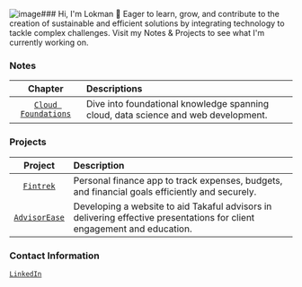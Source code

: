 ![image](https://github.com/lokmanTech/lokmanTech/assets/142791901/9f73fe9d-6931-468c-a4b2-1e9b223fc722)### Hi, I'm Lokman 👋
Eager to learn, grow, and contribute to the creation of sustainable and efficient solutions by integrating technology to tackle complex challenges. Visit my Notes & Projects to see what I'm currently working on.
 
### Notes
| **Chapter** | **Descriptions** |
|:-----------:|:-----------------|
|[`Cloud Foundations`](https://github.com/lokmanTech/cloud_foundations)|Dive into foundational knowledge spanning cloud, data science and web development.|

### Projects
| **Project** | **Description** |
|:-----------:|:----------------|
| [`Fintrek`](https://github.com/lokmanTech/fintrek) | Personal finance app to track expenses, budgets, and financial goals efficiently and securely.|
| [`AdvisorEase`](https://github.com/lokmanTech/AdvisorEase) | Developing a website to aid Takaful advisors in delivering effective presentations for client engagement and education.|

### Contact Information
[`LinkedIn`](https://www.linkedin.com/in/lhakimnazri)
